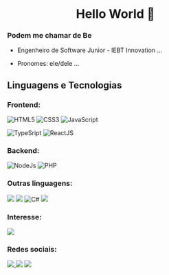 <h1 align="center">Hello World 👋</h1>
</hr>

<h3>Podem me chamar de Be</h3>


-  Engenheiro de Software Junior - IEBT Innovation ...


-  Pronomes: ele/dele ...


<h2>Linguagens e Tecnologias</h2>
<h3 align="left">Frontend:</h3>
<p align="left">
  <img alt="HTML5" src=https://img.shields.io/badge/html5-%23E34F26.svg?style=for-the-badge&logo=html5&logoColor=white />
  <img alt="CSS3" src=https://img.shields.io/badge/css3-%231572B6.svg?style=for-the-badge&logo=css3&logoColor=white />
  <img alt="JavaScript" src=https://img.shields.io/badge/javascript-%23323330.svg?style=for-the-badge&logo=javascript&logoColor=%23F7DF1E. />
</p>
<p align="left">
  <img alt="TypeSript" src="https://img.shields.io/badge/typescript-%23007ACC.svg?style=for-the-badge&logo=typescript&logoColor=white"/>
  <img alt="ReactJS" src=https://img.shields.io/badge/react-%2320232a.svg?style=for-the-badge&logo=react&logoColor=%2361DAFB />
</p>

<h3 align="left">Backend:</h3>
<p align="left">
  <img alt="NodeJs" src="https://img.shields.io/badge/Node.js-43853D?style=for-the-badge&logo=node.js&logoColor=white"  />
  <img alt="PHP" src="https://img.shields.io/badge/PHP-777BB4?style=for-the-badge&logo=php&logoColor=white"  />
</p>

<h3 align="left">Outras linguagens:</h3>
<p align="left">
  <img src= https://img.shields.io/badge/c-%2300599C.svg?style=for-the-badge&logo=c&logoColor=white />
  <img src= https://img.shields.io/badge/c++-%2300599C.svg?style=for-the-badge&logo=c%2B%2B&logoColor=white/>
  <img alt="C#" src=https://img.shields.io/badge/c%23-%23239120.svg?style=for-the-badge&logo=c-sharp&logoColor=white?style=for-the-badge&logo=python&logoColor=white />
  <img src= https://img.shields.io/badge/java-%23ED8B00.svg?style=for-the-badge&logo=java%2B%2B&logoColor=white/>
</p>

<h3 align="left">Interesse:</h3>
<p align="left">
  <img src=https://img.shields.io/badge/python-%2314354C.svg?style=for-the-badge&logo=python&logoColor=white />
</p>

<h3 align="left">Redes sociais:</h3>
<p align="left">
  <a href="https://www.linkedin.com/in/bernardo-cavanellas?lipi=urn%3Ali%3Apage%3Ad_flagship3_profile_view_base_contact_details%3BwfbqtvUoRACUbgGEV%2BGRLQ%3D%3D" target="_blank"><img src="https://img.shields.io/badge/linkedin-%230077B5.svg?style=for-the-badge&logo=linkedin"&logoColor="white"/> <a/>
  <a href="mailto:bernardobiondini@gmail.com"><img src=https://img.shields.io/badge/Gmail-D14836?style=for-the-badge&logo=gmail&logoColor=white/></a>
  <a href="https://www.instagram.com/obernardocb/" target="_blank"> <img src="https://img.shields.io/badge/obernardocb-%23E4405F.svg?style=for-the-badge&logo=Instagram&logoColor=white"/></a>
</p>
